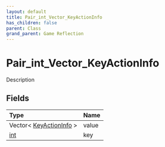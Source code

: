 ```yaml
---
layout: default
title: Pair_int_Vector_KeyActionInfo
has_children: false
parent: Class
grand_parent: Game Reflection
---
```

# Pair_int_Vector_KeyActionInfo
Description 

## Fields
| Type | Name |
|:-------------|:--------------|
| Vector< [KeyActionInfo](/game-reflection/classes/key_action_info.md) > | value |
| [int](/game-reflection/enums/int.md) | key |
